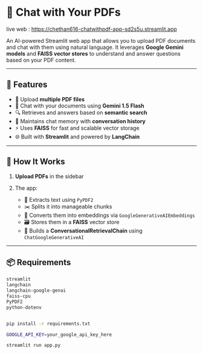 # 📄 Chat with Your PDFs

live web : https://chethan616-chatwithpdf-app-sd2s5u.streamlit.app

An AI-powered Streamlit web app that allows you to upload PDF documents and chat with them using natural language. It leverages **Google Gemini models** and **FAISS vector stores** to understand and answer questions based on your PDF content.

---

## 🚀 Features

- 📄 Upload **multiple PDF files**
- 🤖 Chat with your documents using **Gemini 1.5 Flash**
- 🔍 Retrieves and answers based on **semantic search**
- 🧠 Maintains chat memory with **conversation history**
- ⚡ Uses **FAISS** for fast and scalable vector storage
- 🌐 Built with **Streamlit** and powered by **LangChain**

---

## 🧠 How It Works

1. **Upload PDFs** in the sidebar

2. The app:
   - 📄 Extracts text using `PyPDF2`
   - ✂️ Splits it into manageable chunks
   - 🧠 Converts them into embeddings via `GoogleGenerativeAIEmbeddings`
   - 🗃️ Stores them in a **FAISS** vector store
   - 🤖 Builds a **ConversationalRetrievalChain** using `ChatGoogleGenerativeAI`

---

## 📦 Requirements

```bash
streamlit
langchain
langchain-google-genai
faiss-cpu
PyPDF2
python-dotenv


pip install -r requirements.txt

GOOGLE_API_KEY=your_google_api_key_here

streamlit run app.py
